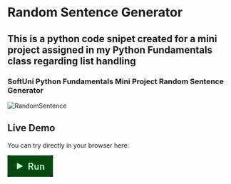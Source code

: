 # Random Sentence Generator
## This is a python code snipet created for a mini project assigned in my Python Fundamentals class regarding list handling
### SoftUni Python Fundamentals Mini Project Random Sentence Generator



![RandomSentence](https://github.com/Kamend1/PY-fundamentals_random_sentence_generator_SoftUni_miniproject_kamen_dimitrov/assets/142220912/be4c1d34-cbf1-4e26-ad57-0712e2dd3b91)



## Live Demo
You can try directly in your browser here:

[![Play Button](https://github.com/Kamend1/PY-fundamentals_random_sentence_generator_SoftUni_miniproject_kamen_dimitrov/raw/main/Screenshot%202023-10-11%20at%2011-47-01%20Random%20Sentence%20Generator%20Mini%20Project.png)](https://replit.com/@kamendd/Random-Sentence-Generator-Mini-Project#main.py)
